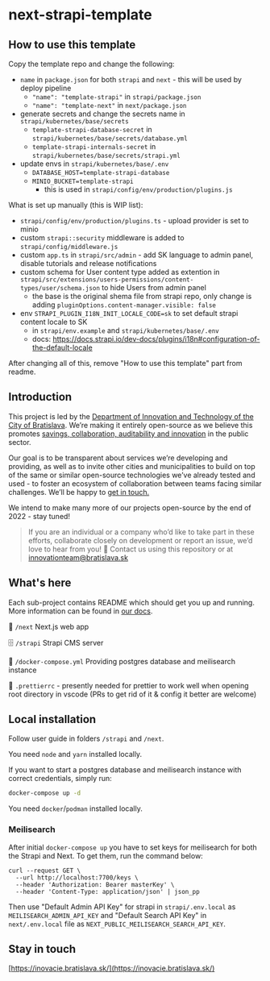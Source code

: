 # next-strapi-template

## How to use this template

Copy the template repo and change the following:
- `name` in `package.json` for both `strapi` and `next` - this will be used by deploy pipeline
  - `"name": "template-strapi"` in `strapi/package.json`
  - `"name": "template-next"` in `next/package.json`
- generate secrets and change the secrets name in `strapi/kubernetes/base/secrets`
  - `template-strapi-database-secret` in `strapi/kubernetes/base/secrets/database.yml`
  - `template-strapi-internals-secret` in `strapi/kubernetes/base/secrets/strapi.yml`
- update envs in `strapi/kubernetes/base/.env`
  - `DATABASE_HOST=template-strapi-database`
  - `MINIO_BUCKET=template-strapi`
    - this is used in `strapi/config/env/production/plugins.js`

What is set up manually (this is WIP list):
- `strapi/config/env/production/plugins.ts` - upload provider is set to minio
- custom `strapi::security` middleware is added to `strapi/config/middleware.js`
- custom `app.ts` in `strapi/src/admin` - add SK language to admin panel, disable tutorials and release notifications
- custom schema for User content type added as extention in `strapi/src/extensions/users-permissions/content-types/user/schema.json` to hide Users from admin panel
    - the base is the original shema file from strapi repo, only change is adding `pluginOptions.content-manager.visible: false`
- env `STRAPI_PLUGIN_I18N_INIT_LOCALE_CODE=sk` to set default strapi content locale to SK
    - in `strapi/env.example` and `strapi/kubernetes/base/.env`
    - docs: https://docs.strapi.io/dev-docs/plugins/i18n#configuration-of-the-default-locale

After changing all of this, remove "How to use this template" part from readme.

## Introduction

This project is led by the [Department of Innovation and Technology of the City of Bratislava](https://inovacie.bratislava.sk). We’re making it entirely open-source as we believe this promotes [savings, collaboration, auditability and innovation](https://publiccode.eu) in the public sector.

Our goal is to be transparent about services we’re developing and providing, as well as to invite other cities and municipalities to build on top of the same or similar open-source technologies we’ve already tested and used - to foster an ecosystem of collaboration between teams facing similar challenges. We’ll be happy to [get in touch.](mailto:innovationteam@bratislava.sk)

We intend to make many more of our projects open-source by the end of 2022 - stay tuned!

> If you are an individual or a company who’d like to take part in these efforts, collaborate closely on development or report an issue, we’d love to hear from you! 🙌 Contact us using this repository or at [innovationteam@bratislava.sk](mailto:innovationteam@bratislava.sk)

## What's here

Each sub-project contains README which should get you up and running. More information can be found in [our docs](https://bratislava.github.io).

🏡 `/next` Next.js web app

🗄️ `/strapi` Strapi CMS server

🐳 `/docker-compose.yml` Providing postgres database and meilisearch instance

💅 `.prettierrc` - presently needed for prettier to work well when opening root directory in vscode (PRs to get rid of it & config it better are welcome)

## Local installation

Follow user guide in folders `/strapi` and `/next`.

You need `node` and `yarn` installed locally.

If you want to start a postgres database and meilisearch instance with correct credentials, simply run:

```bash
docker-compose up -d
```

You need `docker`/`podman` installed locally.

### Meilisearch

After initial `docker-compose up` you have to set keys for meilisearch for both the Strapi and Next. To get them, run the command below:

```
curl --request GET \
  --url http://localhost:7700/keys \
  --header 'Authorization: Bearer masterKey' \
  --header 'Content-Type: application/json' | json_pp
```

Then use "Default Admin API Key" for strapi in `strapi/.env.local` as `MEILISEARCH_ADMIN_API_KEY` and "Default Search API Key" in `next/.env.local` file as `NEXT_PUBLIC_MEILISEARCH_SEARCH_API_KEY`.

## Stay in touch
[https://inovacie.bratislava.sk/](https://inovacie.bratislava.sk/)

